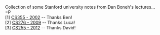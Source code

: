 Collection of some Stanford university notes from Dan Boneh's lectures... =P <br>
[1] <a href="http://crypto.stanford.edu/pbc/notes/crypto/">CS355 - 2002</a> -- Thanks Ben! <br>
[2] <a href="http://theory.stanford.edu/~trevisan/books/crypto.pdf">CS276 - 2009</a> -- Thanks Luca! <br>
[3] <a href="http://crypto.stanford.edu/~dwu4/notes/CS255LectureNotes.pdf">CS255 - 2012</a> -- Thanks David!<br>
